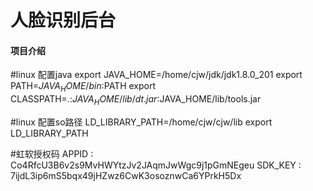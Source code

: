# 人脸识别后台

#### 项目介绍

#linux 配置java
export JAVA_HOME=/home/cjw/jdk/jdk1.8.0_201
export PATH=$JAVA_HOME/bin:$PATH 
export CLASSPATH=.:$JAVA_HOME/lib/dt.jar:$JAVA_HOME/lib/tools.jar 

#linux 配置so路径
LD_LIBRARY_PATH=/home/cjw/cjw/lib
export LD_LIBRARY_PATH

#虹软授权码
APPID : Co4RfcU3B6v2s9MvHWYtzJv2JAqmJwWgc9j1pGmNEgeu
SDK_KEY : 7ijdL3ip6mS5bqx49jHZwz6CwK3osoznwCa6YPrkH5Dx
